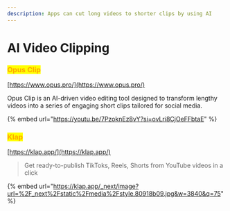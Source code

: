 ```yaml
---
description: Apps can cut long videos to shorter clips by using AI
---
```


# AI Video Clipping

### <mark style="color:orange;">Opus Clip</mark>

[https://www.opus.pro/](https://www.opus.pro/)

Opus Clip is an AI-driven video editing tool designed to transform lengthy videos into a series of engaging short clips tailored for social media.&#x20;

{% embed url="https://youtu.be/7PzoknEz8vY?si=ovLri8CjOeFFbtaE" %}

### <mark style="color:orange;">Klap</mark>

[https://klap.app/](https://klap.app/)

> Get ready-to-publish TikToks, Reels, Shorts from YouTube videos in a click

{% embed url="https://klap.app/_next/image?url=%2F_next%2Fstatic%2Fmedia%2Fstyle.80918b09.jpg&w=3840&q=75" %}

